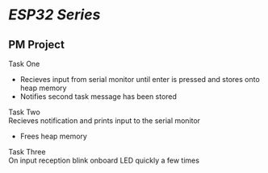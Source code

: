 # _ESP32 Series_

## PM Project 

Task One   
- Recieves input from serial monitor until enter is pressed and stores onto heap memory  
- Notifies second task message has been stored

Task Two  
Recieves notification and prints input to the serial monitor  
- Frees heap memory 

Task Three    
On input reception blink onboard LED quickly a few times
